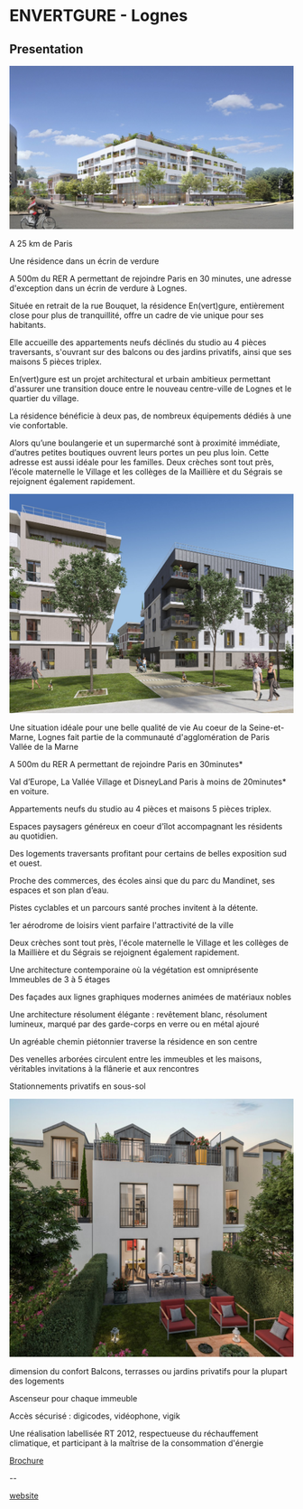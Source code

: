 # ENVERTGURE - Lognes

## Presentation

![main](https://github.com/EnvertgureLognes/home/blob/master/Resources/main001.jpg)

A 25 km de Paris

Une résidence dans un écrin de verdure

A 500m du RER A permettant de rejoindre Paris en 30 minutes, une adresse d'exception dans un écrin de verdure à Lognes. 

Située en retrait de la rue Bouquet, la résidence En(vert)gure, entièrement close pour plus de tranquillité, offre un cadre de vie unique pour ses habitants. 

Elle accueille des appartements neufs déclinés du studio au 4 pièces traversants, s'ouvrant sur des balcons ou des jardins privatifs, ainsi que ses maisons 5 pièces triplex.  

En(vert)gure est un projet architectural et urbain ambitieux permettant d'assurer une transition douce entre le nouveau centre-ville de Lognes et le quartier du village. 

La résidence bénéficie à deux pas, de nombreux équipements dédiés à une vie confortable. 

Alors qu’une boulangerie et un supermarché sont à proximité immédiate, d’autres petites boutiques ouvrent leurs portes un peu plus loin. Cette adresse est aussi idéale pour les familles. Deux crèches sont tout près, l’école maternelle le Village et les collèges de la Maillière et du Ségrais se rejoignent également rapidement.

![main](https://github.com/EnvertgureLognes/home/blob/master/Resources/main002.jpg)


Une situation idéale pour une belle qualité de vie
Au coeur de la Seine-et-Marne, Lognes fait partie de la communauté d'agglomération de Paris Vallée de la Marne

A 500m du RER A permettant de rejoindre Paris en 30minutes*

Val d’Europe, La Vallée Village et DisneyLand Paris à moins de 20minutes* en voiture.

Appartements neufs du studio au 4 pièces et maisons 5 pièces triplex.

Espaces paysagers généreux en coeur d'îlot accompagnant les résidents au quotidien.

Des logements traversants profitant pour certains de belles exposition sud et ouest.

Proche des commerces, des écoles ainsi que du parc du Mandinet, ses espaces et son plan d’eau.

Pistes cyclables et un parcours santé proches invitent à la détente.

1er aérodrome de loisirs vient parfaire l'attractivité de la ville

Deux crèches sont tout près, l'école maternelle le Village et les collèges de la Maillière et du Ségrais se rejoignent également rapidement.

Une architecture contemporaine où la végétation est omniprésente
Immeubles de 3 à 5 étages

Des façades aux lignes graphiques modernes animées de matériaux nobles

Une architecture résolument élégante : revêtement blanc, résolument lumineux, marqué par des garde-corps en verre ou en métal ajouré

Un agréable chemin piétonnier traverse la résidence en son centre

Des venelles arborées circulent entre les immeubles et les maisons, véritables invitations à la flânerie et aux rencontres

Stationnements privatifs en sous-sol

![main](https://github.com/EnvertgureLognes/home/blob/master/Resources/main003.jpg)

dimension du confort
Balcons, terrasses ou jardins privatifs pour la plupart des logements

Ascenseur pour chaque immeuble

Accès sécurisé : digicodes, vidéophone, vigik

Une réalisation labellisée RT 2012, respectueuse du réchauffement climatique, et participant à la maîtrise de la consommation d'énergie

[Brochure](ENVERTGURE-Lognes.pdf)

-- 

[website](https://envertgure.gitbook.io/home/)